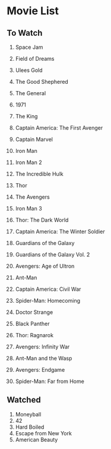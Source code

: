 # Movie List

## To Watch

1. Space Jam
1. Field of Dreams
1. Ulees Gold
1. The Good Shephered
1. The General
1. 1971
1. The King

1. Captain America: The First Avenger
1. Captain Marvel
1. Iron Man
1. Iron Man 2
1. The Incredible Hulk
1. Thor
1. The Avengers
1. Iron Man 3
1. Thor: The Dark World
1. Captain America: The Winter Soldier
1. Guardians of the Galaxy
1. Guardians of the Galaxy Vol. 2 
1. Avengers: Age of Ultron
1. Ant-Man
1. Captain America: Civil War
1. Spider-Man: Homecoming
1. Doctor Strange
1. Black Panther
1. Thor: Ragnarok
1. Avengers: Infinity War
1. Ant-Man and the Wasp
1. Avengers: Endgame
1. Spider-Man: Far from Home

## Watched

1. Moneyball
1. 42
1. Hard Boiled
1. Escape from New York
1. American Beauty
